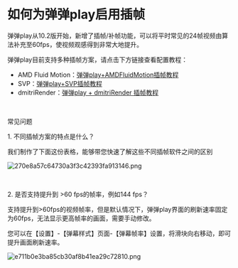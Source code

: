 <h1>如何为弹弹play启用插帧</h1>

<p>弹弹play从10.2版开始，新增了插帧/补帧功能，可以将平时常见的24帧视频由算法补充至60fps，使视频观感得到非常大地提升。</p>

<p>弹弹play目前支持多种插帧方案，请点击下方链接查看配置教程：</p>

<ul><li>AMD Fluid Motion：<a href="弹弹play+AMDFluidMotion插帧教程.html" target="_blank" rel="noreferrer noopener">弹弹play+AMDFluidMotion插帧教程</a></li>
	<li>SVP：<a href="弹弹play+SVP插帧教程.html" target="_blank" rel="noreferrer noopener">弹弹play+SVP插帧教程</a></li>
	<li>dmitriRender：<a href="弹弹play+dmitriRender插帧教程.html" target="_blank" rel="noreferrer noopener">弹弹play + dmitriRender 插帧教程</a></li>
</ul><p> </p>

<p>常见问题</p>

<p>1. 不同插帧方案的特点是什么？</p>

<p>我们制作了下面这份表格，能够带您快速了解这些不同插帧软件之间的区别</p>

<p><img src="https://txc.gtimg.com/data/104929/2019/1220/270e8a57c64730a3f3c42393fa913146.png" alt="270e8a57c64730a3f3c42393fa913146.png" /></p>

<p> </p>

<p>2. 是否支持提升到 &gt;60 fps的帧率，例如144 fps？</p>

<p>支持提升到&gt;60fps的视频帧率，但是默认情况下，弹弹play界面的刷新速率固定为60fps，无法显示更高帧率的画面，需要手动修改。</p>

<p>您可以在【设置】-【弹幕样式】页面-【弹幕帧率】设置，将滑块向右移动，即可提升画面刷新速率。</p>

<p><img src="https://txc.gtimg.com/data/104929/2019/1218/e711b0e3ba85cb30af8b41ea29c72810.png" alt="e711b0e3ba85cb30af8b41ea29c72810.png" /></p>

<p> </p>
